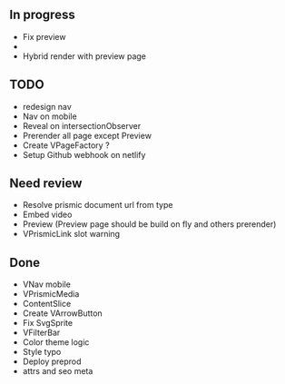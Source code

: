 ## In progress
- Fix preview
- 
- Hybrid render with preview page

## TODO
- redesign nav
- Nav on mobile
- Reveal on intersectionObserver 
- Prerender all page except Preview
- Create VPageFactory ? 
- Setup Github webhook on netlify

## Need review
- Resolve prismic document url from type
- Embed video
- Preview (Preview page should be build on fly and others prerender)
- VPrismicLink slot warning

## Done
- VNav mobile
- VPrismicMedia
- ContentSlice
- Create VArrowButton
- Fix SvgSprite
- VFilterBar
- Color theme logic
- Style typo
- Deploy preprod
- attrs and seo meta 
